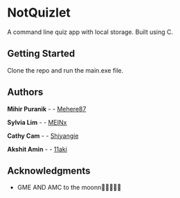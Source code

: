 # NotQuizlet

A command line quiz app with local storage. Built using C.

## Getting Started

Clone the repo and run the main.exe file.



## Authors

**Mihir Puranik** -  - [Mehere87](https://github.com/mehere87)

**Sylvia Lim** -  - [MEINx](https://github.com/MEINx)

**Cathy Cam** -  - [Shiyangie](https://github.com/Shiyangie)

**Akshit Amin** -  - [11aki](https://github.com/11aki)

## Acknowledgments

* GME AND AMC to the moonn🚀🚀🚀🚀🚀
